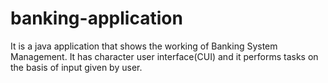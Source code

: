 # banking-application
It is a java application that shows the working of Banking System Management. It has character user interface(CUI) and it performs tasks on the basis of input given by user. 
